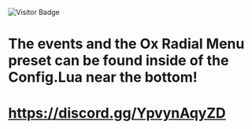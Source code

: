 ![Visitor Badge](https://img.shields.io/github/downloads/:iceyyfog/:quick-gps/total)
# The events and the Ox Radial Menu preset can be found inside of the Config.Lua near the bottom!
# https://discord.gg/YpvynAqyZD
